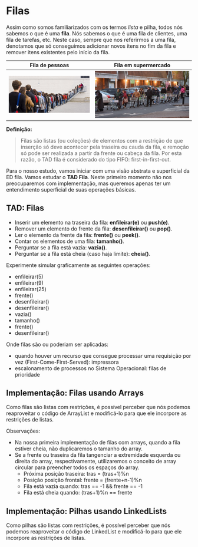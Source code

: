 # Filas

Assim como somos familiarizados com os termos *lista* e pilha, todos nós sabemos o que é uma **fila**. Nós sabemos o que é uma fila de clientes, uma fila de tarefas, etc. Neste caso, sempre que nos referirmos a uma fila, denotamos que só conseguimos adicionar novos itens no fim da fila e remover itens existentes pelo início da fila. 

Fila de pessoas            |  Fila em supermercado
:-------------------------:|:-------------------------:
![](imgs/filas/fila-pessoas.jpeg)  |  ![](imgs/filas/fila-supermercado.jpg)

**Definição:**
 > Filas são listas (ou coleções) de elementos com a restrição de que inserção só deve acontecer pela traseira ou cauda da fila, e remoção só pode ser realizada a partir da frente ou cabeça da fila. Por esta razão, o TAD fila é considerado do tipo FIFO: first-in-first-out.
 
 Para o nosso estudo, vamos iniciar com uma visão abstrata e superficial da ED fila. Vamos estudar o **TAD Fila**. Neste primeiro momento não nos preocuparemos com implementação, mas queremos apenas ter um entendimento superficial de suas operações básicas.

  ## TAD: Filas

- Inserir um elemento na traseira da fila: **enfileirar(e)** ou **push(e)**.
- Remover um elemento do frente da fila: **desenfileirar()** ou **pop()**.
- Ler o elemento da frente da fila: **frente()** ou **peek()**.
- Contar os elementos de uma fila: **tamanho()**.
- Perguntar se a fila está vazia: **vazia()**.
- Perguntar se a fila está cheia (caso haja limite): **cheia()**.

Experimente simular graficamente as seguintes operações:
 - enfileirar(5)
 - enfileirar(9)
 - enfileirar(25)
 - frente()
 - desenfileirar()
 - desenfileirar()
 - vazia()
 - tamanho()
 - frente()
 - desenfileirar()

 Onde filas são ou poderiam ser aplicadas:
 - quando houver um recurso que consegue processar uma requisição por vez (First-Come-First-Served): impressora
 - escalonamento de processos no Sistema Operacional: filas de prioridade

## Implementação: Filas usando Arrays

Como filas são listas com restrições, é possível perceber que nós podemos reaproveitar o código de ArrayList e modificá-lo para que ele incorpore as restrições de listas. 

Observações:
 - Na nossa primeira implementação de filas com arrays, quando a fila estiver cheia, não duplicaremos o tamanho do array.
 - Se a frente ou traseira da fila tangenciar a extremidade esquerda ou direita do array, respectivamente, utilizaremos o conceito de array circular para preencher todos os espaços do array.
     - Próxima posição traseira: tras = (tras+1)%n
     - Posição posição frontal: frente = (frente+n-1)%n
     - Fila está vazia quando: tras == -1 && frente == -1
     - Fila está cheia quando: (tras+1)%n == frente

## Implementação: Pilhas usando LinkedLists

Como pilhas são listas com restrições, é possível perceber que nós podemos reaproveitar o código de LinkedList e modificá-lo para que ele incorpore as restrições de listas.